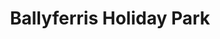 ---
title: "Ballyferris Holiday Park"
address: "211, Whitechurch Rd, Ballywalter, Newtownards, Co. Down BT22 2LA"
tel: "028 4275 8200"
county: "Down"
category: "Caravan And Camping"
type: "Content"
lat: "54.573745"
lng: "-5.491486"
---